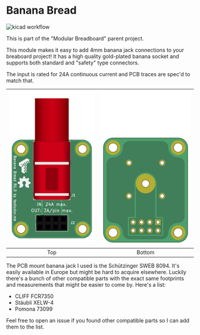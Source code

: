 # Banana Bread

![kicad workflow](https://github.com/testudor/banana-bread/actions/workflows/kibot_build.yml/badge.svg)

This is part of the "Modular Breadboard" parent project.

This module makes it easy to add 4mm banana jack connections to your breaboard project! It has a high quality gold-plated banana socket and supports both standard and "safety" type connectors. 

The input is rated for 24A continuous current and PCB traces are spec'd to match that.

| ![Alt text](./images/front.png) | ![Alt text](./images/back.png) |
|:---:|:---:|
|Top|Bottom|


The PCB mount banana jack I used is the Schützinger SWEB 8094. It's easily available in Europe but might be hard to acquire elsewhere. Luckily there's a bunch of other compatible parts with the exact same footprints and measurements that might be easier to come by. Here's a list:

* CLIFF FCR7350
* Stäubli XELW-4
* Pomona 73099

Feel free to open an issue if you found other compatible parts so I can add them to the list.